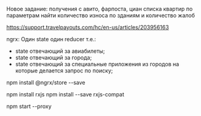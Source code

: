 Новое задание: получения с авито, фарпоста, циан списка квартир по параметрам
найти количество износа по зданиям и количество жалоб 


https://support.travelpayouts.com/hc/en-us/articles/203956163

  ngrx:
  Один state один reducer т.е.: 
   - state отвечающий за авиабилеты;
   - state отвечающий за города;
   - state отвечающий за специальные приложения из городов на которые делается запрос по поиску;

npm install @ngrx/store --save

npm install rxjs
npm install --save rxjs-compat

npm start --proxy

